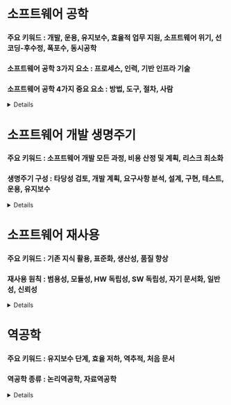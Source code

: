 # 소프트웨어 공학
### 주요 키워드 : 개발, 운용, 유지보수, 효율적 업무 지원, 소프트웨어 위기, 선코딩-후수정, 폭포수, 동시공학
### 소프트웨어 공학 3가지 요소 : 프로세스, 인력, 기반 인프라 기술
### 소프트웨어 공학 4가지 중요 요소 : 방법, 도구, 절차, 사람

<details>
- 소프트웨어 개발을 위해, 요구사항 분석부터 유지보수까지 전 과정에 걸쳐 예상되는 어려움을 해결하기 위한 체계적 관리와 효율적 업무 수행 지원하는 기술, 기법
- 소프트웨어의 개발, 운용, 유지보수 등의 생명주기 전반을 체계적이고 서술적이며 정량적으로 다루는 학문

1. 프로세스 (Process) : 체계적 업무 방식 및 흐름의 정의, 이를 적용할 수 있는 프로세스
2. 인력 (People) : 전문적 지식을 갖춘 조직 및 인력
3. 기반 인프라 기술 (Technology) : 프로세스와 인력이 효율적으로 운영되기 위한 기술

이 3가지 요소를 균형 있고 조화롭게 유지하기 위한 지속적 노력이 필요함.

- 1950년대 : 소프트웨어 공학 개념 도입
- 1960년대 : 수요는 급증하지만 인력, 경력 부족으로 소프트웨어 위기 발생.
- 1970년대 : 비전공자 대거 투입. 선코딩-후수정 접근으로 많은 부작용 발생. 구조적 또는 정형적 기법들이 발생하고 **분석, 설계, 구현 등을 순차적으로 진행하는 폭포수 모델 개발**
- 1980년대 : 정형적 기법은 사용성이 떨어지고 폭포수는 비용 소모와 속도가 느리다는 점 인식. 재사용성을 높이기 위한 방법 연구
- 1990년대 : 시장 경쟁 우위 선점 위해 시장출시 기간 단축해야 해서 생산성 연구. **폭포수 모델에서 요구사항, 설계, 구현을 동시에 진행하는 동시공학(Concurrent Engineering)에 집중.**
- 2000년대 : 시장 환경 급격 변화에 효과적 대응을 위해 애자일 방법론 도입

4가지 중요요소를 통해 고품질 소프트웨어를 생산하고 주어진 비용과 일정에 딜리버리가 가능
1. 방법 : 프로젝트 계획 수립, 추정, 분석, 자료구조, 프로그램 구조, 알고리즘, 코딩, 테스팅, 유지 관리 등 작업들
2. 도구 : 생산성 혹은 일관성 목적으로 사용하는 방법들을 자동화, 반자동화 시켜 놓은 것. (요구 관리 도구, 모델링 도구, 형상관리 도구, 변경 관리 도구)
3. 절차 : 방법과 도구를 결합해 소프트웨어를 합리적이고 적시에 개발하도록 함. 방법들, 결과물, 제어들, 마일스톤 등의 순서 정의
4. 사람
</details>

# 소프트웨어 개발 생명주기
### 주요 키워드 : 소프트웨어 개발 모든 과정, 비용 산정 및 계획, 리스크 최소화
### 생명주기 구성 : 타당성 검토, 개발 계획, 요구사항 분석, 설계, 구현, 테스트, 운용, 유지보수

<details>
- 사용자 환경 및 문제점 이해부터, 운용/유지 보수까지 모든 과정.
- 타당성 검토 -> 개발 계획 -> 요구사항 분석 -> 설계 -> 구현 -> 테스트 -> 운용 -> 유지보수

목적 : 프로젝트 비용 산정, 계획 수립, 골격 구성, 용어 표준화

생명주기 선정 : 기업에서 개발 프로세스 테일러링하는데 중요. 개발의 리스크와 불확실성 및 이에 대한 이해 바탕으로 수행하며 최소화 시킬 수 있어야 함. 프로젝트 특성에 따라 생명주기 모델 변경 사용 가능.
</details>



# 소프트웨어 재사용 
### 주요 키워드 : 기존 지식 활용, 표준화, 생산성, 품질 향상
### 재사용 원칙 : 범용성, 모듈성, HW 독립성, SW 독립성, 자기 문서화, 일반성, 신뢰성

<details>
- 기존 소프트웨어, 기존 소프트웨어 지식을 활용해 새로운 소프트웨어를 구축하는 일
- 소프트웨어 개발관련 지식 (기능, 모듈, 구성 등) 을 표준화하여 생산성 높이고 반복 사용하기에 적합하도록 구성

배경 : 소프트웨어 위기로 인해 품질과 생산성이 저하되는 상황에서, CASE 도구 (자동화 도구) 사용에 필요하고, 개발 표준화 준수 및 품질확보를 위해 소프트웨어 재사용을 수행한다.

목적 : 사전 성능이 검증된 기존 소프트웨어들이고, 업그레이드가 용이하고, 비용 및 시간적인 개발 프로세스를 향상시키기 위함. (신뢰성, 확장성, 생산성)

대상 : 환경 정보, 외부 지식, 기본 설계(System Architecture), 상세 설계(System Design), 시스템 데이터,  시험 사례(Test Cases), 모듈, 프로그램, 투자 대 효과 분석정보(Cost Benefit Analysis), 사용자 지침서, 타당성 조사방법 및 결과(Feasibility Studies), 프로토타입, 인력

실무에서 문제점 : 공통으로 사용되는 모듈 발견하기가 어렵고, 표준화가 부족하다. 요구사항에 대한 이해가 곤란하고 개발비가 더 들 수 있다. 재사용한 효력은 오랜 시간이 경과 후 나타난다. 현존하는 소프트웨어에서 재사용 부품 추출이 쉽지 않다.

원칙 :
1. 범용성 (Generality) : 일반적으로 활용될 수 있어야 함
2. 모듈성 (Modularity) : 정보은닉, 추상화 원칙으로 최소 결합도 최대 응집력
3. 하드웨어 독립성 : 하드웨어 기종과 무관
4. 소프트웨어 독립성 : OS, DBMS와 무관
5. 자기 문서화 (Self Documentation) : 모듈 기능, 용법, 인터페이스 기술
6. 일반성 (Commonality) : 대다수에게 필요하고 사용 가능
7. 신뢰성 (Reliability)

장애요인 : 관리자와 개발 담당자들의 거부 반응, 동기 결여, 표준화가 되어 있지 않음. 사회적 또는 법적 장애

장애요인 제거 대책 : 새로운 설계, 개발 방법론 활용. 재사용 라이브러리 구축, 자동화 도구 활용, 보상제도 및 능동적 경영전략

고려사항 : 생산성 향상 가능한지, 체계화되었는지, 재사용 문화 조성, 초기 투자, 지속적 개선 및 보강, 생산성 평가 및 척도, 개발 접근법 등

효과 : 비용 절감, 품질 향상, 타 프로젝트 산출물 공유, 좋은 시스템 구축방법에 대한 교육적 효괴
</details>

# 역공학
### 주요 키워드 : 유지보수 단계, 효율 저하, 역추적, 처음 문서
### 역공학 종류 : 논리역공학, 자료역공학

<details>
- 이미 만들어진 시스템을 역으로 추적해 처음의 문서나 설계기법 등의 자료를 얻어 내는 일. 유지보수 단계에 수행한다.
- 유지보수 어려운 경우, 빈번한 변경으로 효율 저하, 재구축, 다운사이징 하는 경우 역공학을 하면 소프트웨어 분석을 돕고 유지 보수성을 향상시키고 자동화 도구의 사용 용이해짐.

1. 논리역공학 : 원시코드로부터 정보 추출 -> 물리적 설계 정보저장소에 저장한다. (물리적 설계정보)
2. 자료역공학 : 기존 DB를 수정하거나 새로운 DBMS로 전이하는 역할
</details>
  
